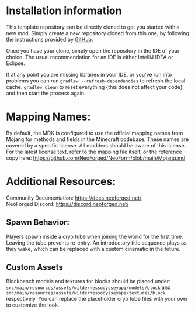 
Installation information
=======

This template repository can be directly cloned to get you started with a new
mod. Simply create a new repository cloned from this one, by following the
instructions provided by [GitHub](https://docs.github.com/en/repositories/creating-and-managing-repositories/creating-a-repository-from-a-template).

Once you have your clone, simply open the repository in the IDE of your choice. The usual recommendation for an IDE is either IntelliJ IDEA or Eclipse.

If at any point you are missing libraries in your IDE, or you've run into problems you can
run `gradlew --refresh-dependencies` to refresh the local cache. `gradlew clean` to reset everything 
{this does not affect your code} and then start the process again.

Mapping Names:
============
By default, the MDK is configured to use the official mapping names from Mojang for methods and fields 
in the Minecraft codebase. These names are covered by a specific license. All modders should be aware of this
license. For the latest license text, refer to the mapping file itself, or the reference copy here:
https://github.com/NeoForged/NeoForm/blob/main/Mojang.md

Additional Resources: 
==========
Community Documentation: https://docs.neoforged.net/  
NeoForged Discord: https://discord.neoforged.net/

Spawn Behavior:
----------
Players spawn inside a cryo tube when joining the world for the first time. Leaving the tube prevents re-entry.
An introductory title sequence plays as they wake, which can be replaced with a custom cinematic in the future.

Custom Assets
-------------
Blockbench models and textures for blocks should be placed under:
`src/main/resources/assets/wildernessodysseyapi/models/block` and `src/main/resources/assets/wildernessodysseyapi/textures/block` respectively.
You can replace the placeholder cryo tube files with your own to customize the look.
